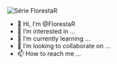 ![Série **Floresta*R***](https://github.com/FlorestaR/dados/blob/blob/main/Capas.png?raw=true)


- 👋 Hi, I’m @FlorestaR
- 👀 I’m interested in ...
- 🌱 I’m currently learning ...
- 💞️ I’m looking to collaborate on ...
- 📫 How to reach me ...

<!---
FlorestaR/FlorestaR is a ✨ special ✨ repository because its `README.md` (this file) appears on your GitHub profile.
You can click the Preview link to take a look at your changes.
--->
